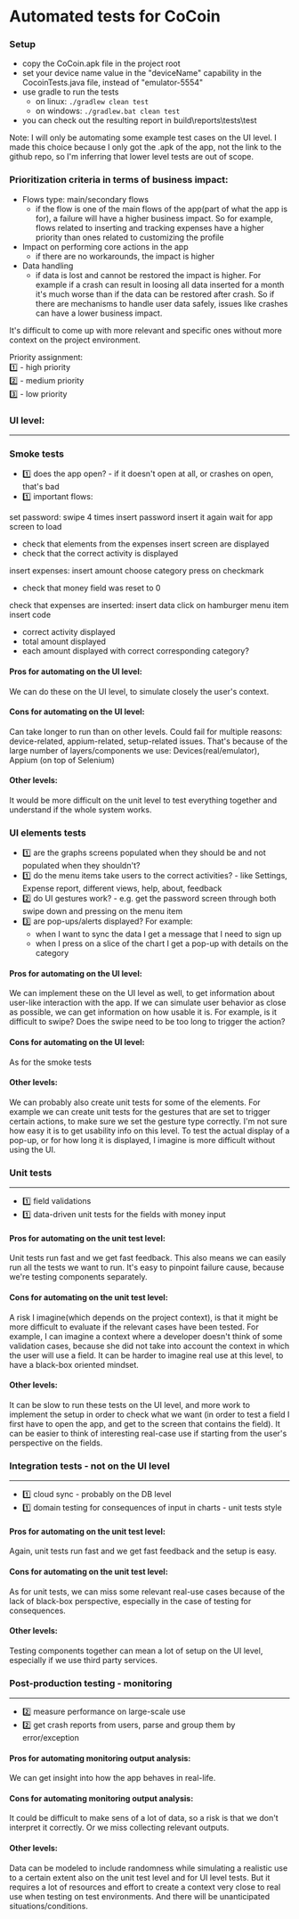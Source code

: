 # Automated tests for CoCoin 

### Setup

- copy the CoCoin.apk file in the project root
- set your device name value in the "deviceName" capability in the CocoinTests.java file, instead of "emulator-5554"
- use gradle to run the tests
    - on linux: `./gradlew clean test`
    - on windows: `./gradlew.bat clean test`
- you can check out the resulting report in build\reports\tests\test


Note: I will only be automating some example test cases on the UI level. I made this choice because I only got the .apk of the app, not the link to the github repo, so I'm inferring that lower level tests are out of scope.

### Prioritization criteria in terms of business impact:
- Flows type: main/secondary flows
    - if the flow is one of the main flows of the app(part of what the app is for), a failure will have a higher business impact. So for example, flows related to inserting and tracking expenses have a higher priority than ones related to customizing the profile
- Impact on performing core actions in the app
    - if there are no workarounds, the impact is higher
- Data handling
    - if data is lost and cannot be restored the impact is higher. For example if a crash can result in loosing all data inserted for a month it's much worse than if the data can be restored after crash. So if there are mechanisms to handle user data safely, issues like crashes can have a lower business impact.

It's difficult to come up with more relevant and specific ones without more context on the project environment.

Priority assignment:  
1️⃣ - high priority  
2️⃣ - medium priority  
3️⃣ - low priority  


### UI level:
---

### Smoke tests 
- :one: does the app open? - if it doesn't open at all, or crashes on open, that's bad
- :one: important flows:

set password: 
swipe 4 times 
insert password
insert it again
wait for app screen to load
- check that elements from the expenses insert screen are displayed
- check that the correct activity is displayed

insert expenses:
insert amount
choose category
press on checkmark
- check that money field was reset to 0

check that expenses are inserted:
insert data
click on hamburger menu item
insert code
- correct activity displayed
- total amount displayed
- each amount displayed with correct corresponding category?

#### Pros for automating on the UI level:
We can do these on the UI level, to simulate closely the user's context. 

#### Cons for automating on the UI level:
Can take longer to run than on other levels.
Could fail for multiple reasons: device-related, appium-related, setup-related issues. That's because of the large number of layers/components we use: Devices(real/emulator), Appium (on top of Selenium)

#### Other levels:
It would be more difficult on the unit level to test everything together and understand if the whole system works.

### UI elements tests
- :one: are the graphs screens populated when they should be and not populated when they shouldn't?
- :one: do the menu items take users to the correct activities? - like Settings, Expense report, different views, help, about, feedback
- :two: do UI gestures work? - e.g. get the password screen through both swipe down and pressing on the menu item
- :three: are pop-ups/alerts displayed? For example:
    - when I want to sync the data I get a message that I need to sign up
    - when I press on a slice of the chart I get a pop-up with details on the category

#### Pros for automating on the UI level:
We can implement these on the UI level as well, to get information about user-like interaction with the app. 
If we can simulate user behavior as close as possible, we can get information on how usable it is. For example, is it difficult to swipe? Does the swipe need to be too long to trigger the action?

#### Cons for automating on the UI level:
As for the smoke tests

#### Other levels:
We can probably also create unit tests for some of the elements.
For example we can create unit tests for the gestures that are set to trigger certain actions, to make sure we set the gesture type correctly. I'm not sure how easy it is to get usability info on this level.
To test the actual display of a pop-up, or for how long it is displayed, I imagine is more difficult without using the UI.


### Unit tests
---

- :one: field validations
- :one: data-driven unit tests for the fields with money input

#### Pros for automating on the unit test level:
Unit tests run fast and we get fast feedback. This also means we can easily run all the tests we want to run.
It's easy to pinpoint failure cause, because we're testing components separately.

#### Cons for automating on the unit test level:
A risk I imagine(which depends on the project context), is that it might be more difficult to evaluate if the relevant cases have been tested.
For example, I can imagine a context where a developer doesn't think of some validation cases, because she did not take into account the context in which the user will use a field. It can be harder to imagine real use at this level, to have a black-box oriented mindset.

#### Other levels:
It can be slow to run these tests on the UI level, and more work to implement the setup in order to check what we want (in order to test a field I first have to open the app, and get to the screen that contains the field). 
It can be easier to think of interesting real-case use if starting from the user's perspective on the fields.


### Integration tests - not on the UI level
---
- :one: cloud sync - probably on the DB level
- :one: domain testing for consequences of input in charts - unit tests style

#### Pros for automating on the unit test level:
Again, unit tests run fast and we get fast feedback and the setup is easy.

#### Cons for automating on the unit test level:
As for unit tests, we can miss some relevant real-use cases because of the lack of black-box perspective, especially in the case of testing for consequences.

#### Other levels:
Testing components together can mean a lot of setup on the UI level, especially if we use third party services.


### Post-production testing - monitoring 
---
- :two: measure performance on large-scale use
- :two: get crash reports from users, parse and group them by error/exception

#### Pros for automating monitoring output analysis:
We can get insight into how the app behaves in real-life.

#### Cons for automating monitoring output analysis:
It could be difficult to make sens of a lot of data, so a risk is that we don't interpret it correctly. Or we miss collecting relevant outputs.

#### Other levels:
Data can be modeled to include randomness while simulating a realistic use to a certain extent also on the unit test level and for UI level tests. But it requires a lot of resources and effort to create a context very close to real use when testing on test environments.
And there will be unanticipated situations/conditions.
